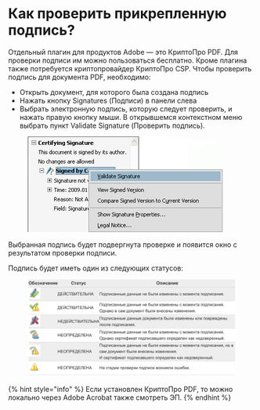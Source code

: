 # Как проверить прикрепленную подпись?

Отдельный плагин для продуктов Adobe — это КриптоПро PDF. Для проверки подписи им можно пользоваться бесплатно. Кроме плагина также потребуется криптопровайдер КриптоПро CSP. Чтобы проверить подпись для документа PDF, необходимо:

* Открыть документ, для которого была создана подпись
* Нажать кнопку Signatures (Подписи) в панели слева
* Выбрать электронную подпись, которую следует проверить, и нажать правую кнопку мыши. В открывшемся контекстном меню выбрать пункт Validate Signature (Проверить подпись).

<figure><img src="../.gitbook/assets/image (1) (3).png" alt=""><figcaption></figcaption></figure>



Выбранная подпись будет подвергнута проверке и появится окно с результатом проверки подписи.

Подпись будет иметь один из следующих статусов:

<figure><img src="../.gitbook/assets/image (16) (2).png" alt=""><figcaption></figcaption></figure>

{% hint style="info" %}
Если установлен КриптоПро PDF, то можно локально через Adobe Acrobat также  смотреть ЭП.
{% endhint %}
